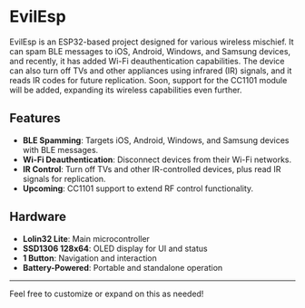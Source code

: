 # EvilEsp

EvilEsp is an ESP32-based project designed for various wireless mischief. It can spam BLE messages to iOS, Android, Windows, and Samsung devices, and recently, it has added Wi-Fi deauthentication capabilities. The device can also turn off TVs and other appliances using infrared (IR) signals, and it reads IR codes for future replication. Soon, support for the CC1101 module will be added, expanding its wireless capabilities even further.

## Features
- **BLE Spamming**: Targets iOS, Android, Windows, and Samsung devices with BLE messages.
- **Wi-Fi Deauthentication**: Disconnect devices from their Wi-Fi networks.
- **IR Control**: Turn off TVs and other IR-controlled devices, plus read IR signals for replication.
- **Upcoming**: CC1101 support to extend RF control functionality.

## Hardware
- **Lolin32 Lite**: Main microcontroller
- **SSD1306 128x64**: OLED display for UI and status
- **1 Button**: Navigation and interaction
- **Battery-Powered**: Portable and standalone operation

---

Feel free to customize or expand on this as needed!
